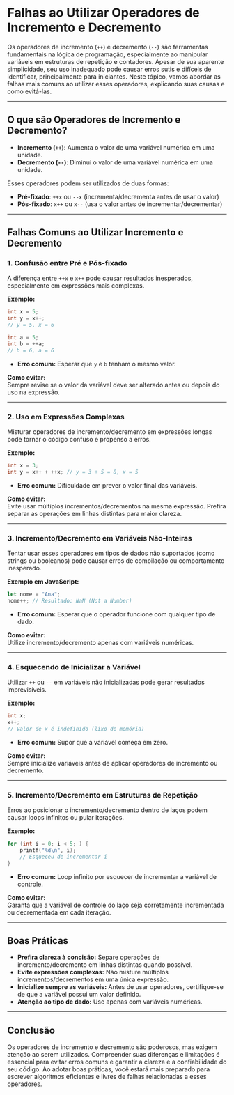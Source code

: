 # Falhas ao Utilizar Operadores de Incremento e Decremento

Os operadores de incremento (`++`) e decremento (`--`) são ferramentas fundamentais na lógica de programação, especialmente ao manipular variáveis em estruturas de repetição e contadores. Apesar de sua aparente simplicidade, seu uso inadequado pode causar erros sutis e difíceis de identificar, principalmente para iniciantes. Neste tópico, vamos abordar as falhas mais comuns ao utilizar esses operadores, explicando suas causas e como evitá-las.

---

## O que são Operadores de Incremento e Decremento?

- **Incremento (`++`)**: Aumenta o valor de uma variável numérica em uma unidade.
- **Decremento (`--`)**: Diminui o valor de uma variável numérica em uma unidade.

Esses operadores podem ser utilizados de duas formas:
- **Pré-fixado**: `++x` ou `--x` (incrementa/decrementa antes de usar o valor)
- **Pós-fixado**: `x++` ou `x--` (usa o valor antes de incrementar/decrementar)

---

## Falhas Comuns ao Utilizar Incremento e Decremento

### 1. Confusão entre Pré e Pós-fixado

A diferença entre `++x` e `x++` pode causar resultados inesperados, especialmente em expressões mais complexas.

**Exemplo:**
```c
int x = 5;
int y = x++;
// y = 5, x = 6

int a = 5;
int b = ++a;
// b = 6, a = 6
```
- **Erro comum:** Esperar que `y` e `b` tenham o mesmo valor.

**Como evitar:**  
Sempre revise se o valor da variável deve ser alterado antes ou depois do uso na expressão.

---

### 2. Uso em Expressões Complexas

Misturar operadores de incremento/decremento em expressões longas pode tornar o código confuso e propenso a erros.

**Exemplo:**
```c
int x = 3;
int y = x++ + ++x; // y = 3 + 5 = 8, x = 5
```
- **Erro comum:** Dificuldade em prever o valor final das variáveis.

**Como evitar:**  
Evite usar múltiplos incrementos/decrementos na mesma expressão. Prefira separar as operações em linhas distintas para maior clareza.

---

### 3. Incremento/Decremento em Variáveis Não-Inteiras

Tentar usar esses operadores em tipos de dados não suportados (como strings ou booleanos) pode causar erros de compilação ou comportamento inesperado.

**Exemplo em JavaScript:**
```javascript
let nome = "Ana";
nome++; // Resultado: NaN (Not a Number)
```
- **Erro comum:** Esperar que o operador funcione com qualquer tipo de dado.

**Como evitar:**  
Utilize incremento/decremento apenas com variáveis numéricas.

---

### 4. Esquecendo de Inicializar a Variável

Utilizar `++` ou `--` em variáveis não inicializadas pode gerar resultados imprevisíveis.

**Exemplo:**
```c
int x;
x++;
// Valor de x é indefinido (lixo de memória)
```
- **Erro comum:** Supor que a variável começa em zero.

**Como evitar:**  
Sempre inicialize variáveis antes de aplicar operadores de incremento ou decremento.

---

### 5. Incremento/Decremento em Estruturas de Repetição

Erros ao posicionar o incremento/decremento dentro de laços podem causar loops infinitos ou pular iterações.

**Exemplo:**
```c
for (int i = 0; i < 5; ) {
    printf("%d\n", i);
    // Esqueceu de incrementar i
}
```
- **Erro comum:** Loop infinito por esquecer de incrementar a variável de controle.

**Como evitar:**  
Garanta que a variável de controle do laço seja corretamente incrementada ou decrementada em cada iteração.

---

## Boas Práticas

- **Prefira clareza à concisão:** Separe operações de incremento/decremento em linhas distintas quando possível.
- **Evite expressões complexas:** Não misture múltiplos incrementos/decrementos em uma única expressão.
- **Inicialize sempre as variáveis:** Antes de usar operadores, certifique-se de que a variável possui um valor definido.
- **Atenção ao tipo de dado:** Use apenas com variáveis numéricas.

---

## Conclusão

Os operadores de incremento e decremento são poderosos, mas exigem atenção ao serem utilizados. Compreender suas diferenças e limitações é essencial para evitar erros comuns e garantir a clareza e a confiabilidade do seu código. Ao adotar boas práticas, você estará mais preparado para escrever algoritmos eficientes e livres de falhas relacionadas a esses operadores.